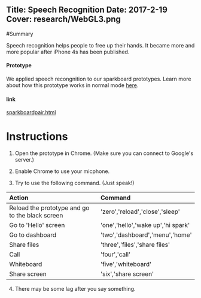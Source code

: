 Title: Speech Recognition
Date: 2017-2-19
Cover: research/WebGL3.png
---
#Summary

Speech recognition helps people to free up their hands. It became more and more popular after iPhone 4s has been published.

#### Prototype

We applied speech recongnition to our sparkboard prototypes. Learn more about how this prototype works in normal mode [here](../prototypes/spark-pairing.html).

#### link

[sparkboardpair.html](https://uxccds.github.io/SparkMobile/pair/page/sparkboardpair.html)

# Instructions

1) Open the prototype in Chrome. (Make sure you can connect to Google's server.)

2) Enable Chrome to use your micphone.

3) Try to use the following command. (Just speak!)

| Action                                          | Command                             |
|:------------------------------------------------|:------------------------------------|
| Reload the prototype and go to the black screen | 'zero','reload','close','sleep'     |
| Go to 'Hello' screen                            | 'one','hello','wake up','hi spark'  |
| Go to dashboard                                 | 'two','dashboard','menu','home'     |
| Share files                                     | 'three','files','share files'       |
| Call                                            | 'four','call'                       |
| Whiteboard                                      | 'five','whiteboard'                 |
| Share screen                                    | 'six','share screen'                |

4) There may be some lag after you say something.